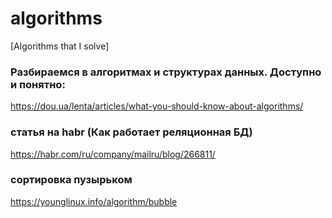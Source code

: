 # algorithms

[Algorithms that I solve]

### Разбираемся в алгоритмах и структурах данных. Доступно и понятно: 

https://dou.ua/lenta/articles/what-you-should-know-about-algorithms/

### статья на habr (Как работает реляционная БД)

https://habr.com/ru/company/mailru/blog/266811/

### сортировка пузырьком

https://younglinux.info/algorithm/bubble
